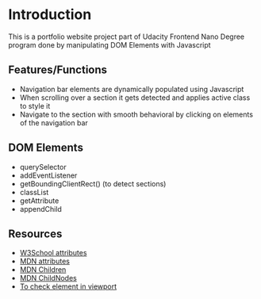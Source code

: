 # Introduction
This is a portfolio website project part of Udacity Frontend Nano Degree program done by manipulating DOM Elements with Javascript

## Features/Functions
- Navigation bar elements are dynamically populated using Javascript
- When scrolling over a section it gets detected and applies active class to style it
- Navigate to the section with smooth behavioral by clicking on elements of the navigation bar


## DOM Elements
- querySelector
- addEventListener
- getBoundingClientRect() (to detect sections)
- classList
- getAttribute
- appendChild

## Resources 
- [W3School attributes](https://www.w3schools.com/tags/att_data-.asp)
- [MDN attributes](https://developer.mozilla.org/en-US/docs/Web/API/Element/getAttribute)
- [MDN Children](https://developer.mozilla.org/en-US/docs/Web/API/Element/children)
- [MDN ChildNodes](https://developer.mozilla.org/en-US/docs/Web/API/Node/childNodes)
- [To check element in viewport](https://www.javascripttutorial.net/dom/css/check-if-an-element-is-visible-in-the-viewport/)
